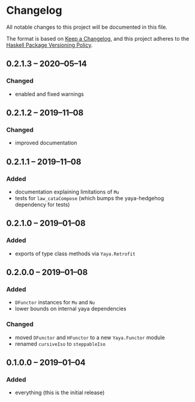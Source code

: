 # Changelog
All notable changes to this project will be documented in this file.

The format is based on [Keep a Changelog](https://keepachangelog.com/en/1.0.0/),
and this project adheres to the [Haskell Package Versioning Policy](https://pvp.haskell.org/).

## 0.2.1.3 – 2020–05–14
### Changed
- enabled and fixed warnings

## 0.2.1.2 – 2019–11–08
### Changed
- improved documentation

## 0.2.1.1 – 2019–11–08
### Added
- documentation explaining limitations of `Mu`
- tests for `law_cataCompose` (which bumps the yaya-hedgehog dependency for tests)

## 0.2.1.0 – 2019–01–08
### Added
- exports of type class methods via `Yaya.Retrofit`

## 0.2.0.0 – 2019–01–08
### Added
- `DFunctor` instances for `Mu` and `Nu`
- lower bounds on internal yaya dependencies

### Changed
- moved `DFunctor` and `HFunctor` to a new `Yaya.Functor` module
- renamed `cursiveIso` to `steppableIso`

## 0.1.0.0 – 2019–01–04
### Added
- everything (this is the initial release)
